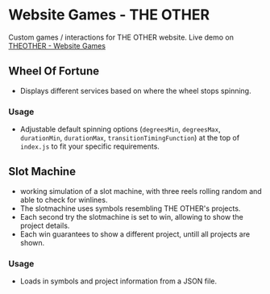 # Website Games - THE OTHER

Custom games / interactions for THE OTHER website. Live demo on [THEOTHER - Website Games](https://the-other-website-games.netlify.app/)

## Wheel Of Fortune

- Displays different services based on where the wheel stops spinning.

### Usage

- Adjustable default spinning options (`degreesMin`, `degreesMax`, `durationMin`, `durationMax`, `transitionTimingFunction`) at the top of `index.js` to fit your specific requirements.

## Slot Machine

- working simulation of a slot machine, with three reels rolling random and able to check for winlines.
- The slotmachine uses symbols resembling THE OTHER's projects.
- Each second try the slotmachine is set to win, allowing to show the project details.
- Each win guarantees to show a different project, untill all projects are shown.

### Usage

- Loads in symbols and project information from a JSON file.
